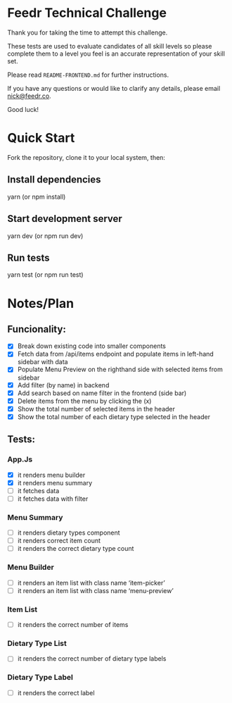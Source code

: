 # Feedr Technical Challenge

Thank you for taking the time to attempt this challenge.

These tests are used to evaluate candidates of all skill levels so please complete them to a level you feel is an accurate representation of your skill set.

Please read `README-FRONTEND.md` for further instructions.

If you have any questions or would like to clarify any details, please email nick@feedr.co.

Good luck!

# Quick Start

Fork the repository, clone it to your local system, then:

## Install dependencies

yarn (or npm install)

## Start development server

yarn dev (or npm run dev)

## Run tests

yarn test (or npm run test)

# Notes/Plan

## Funcionality:

- [x] Break down existing code into smaller components
- [x] Fetch data from /api/items endpoint and populate items in left-hand sidebar with data
- [x] Populate Menu Preview on the righthand side with selected items from sidebar
- [x] Add filter (by name) in backend
- [x] Add search based on name filter in the frontend (side bar)
- [x] Delete items from the menu by clicking the (x)
- [x] Show the total number of selected items in the header
- [x] Show the total number of each dietary type selected in the header

## Tests:

### App.Js

- [x] it renders menu builder
- [x] it renders menu summary
- [ ] it fetches data
- [ ] it fetches data with filter

### Menu Summary

- [ ] it renders dietary types component
- [ ] it renders correct item count
- [ ] it renders the correct dietary type count

### Menu Builder

- [ ] it renders an item list with class name ‘item-picker’
- [ ] it renders an item list with class name ‘menu-preview’

### Item List

- [ ] it renders the correct number of items

### Dietary Type List

- [ ] it renders the correct number of dietary type labels

### Dietary Type Label

- [ ] it renders the correct label
